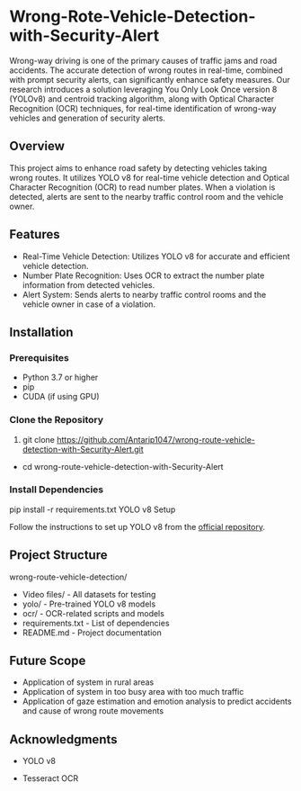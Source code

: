 # Wrong-Rote-Vehicle-Detection-with-Security-Alert

Wrong-way driving is one of the primary causes of traffic jams and road accidents. The accurate detection of wrong routes in real-time, combined with prompt security alerts, can significantly enhance safety measures.
Our research introduces a solution leveraging You Only Look Once version 8 (YOLOv8) and centroid tracking algorithm, along with Optical Character Recognition (OCR) techniques, for real-time identification of wrong-way vehicles and generation of security alerts.

## Overview

This project aims to enhance road safety by detecting vehicles taking wrong routes. It utilizes YOLO v8 for real-time vehicle detection and Optical Character Recognition (OCR) to read number plates. When a violation is detected, alerts are sent to the nearby traffic control room and the vehicle owner.

## Features
- Real-Time Vehicle Detection: Utilizes YOLO v8 for accurate and efficient vehicle detection.
- Number Plate Recognition: Uses OCR to extract the number plate information from detected vehicles.
- Alert System: Sends alerts to nearby traffic control rooms and the vehicle owner in case of a violation.
## Installation
### Prerequisites
- Python 3.7 or higher
- pip
- CUDA (if using GPU)

### Clone the Repository

1. git clone https://github.com/Antarip1047/wrong-route-vehicle-detection-with-Security-Alert.git
- cd wrong-route-vehicle-detection-with-Security-Alert

### Install Dependencies

pip install -r requirements.txt
YOLO v8 Setup

Follow the instructions to set up YOLO v8 from the [official repository](https://github.com/ultralytics).

## Project Structure

wrong-route-vehicle-detection/
- Video files/       - All datasets for testing
- yolo/              - Pre-trained YOLO v8 models
- ocr/               - OCR-related scripts and models
- requirements.txt   - List of dependencies
- README.md          - Project documentation

## Future Scope
- Application of system in rural areas
- Application of system in too busy area with too much traffic
- Application of gaze estimation and emotion analysis to predict accidents and cause of wrong route movements

## Acknowledgments
- YOLO v8

- Tesseract OCR
